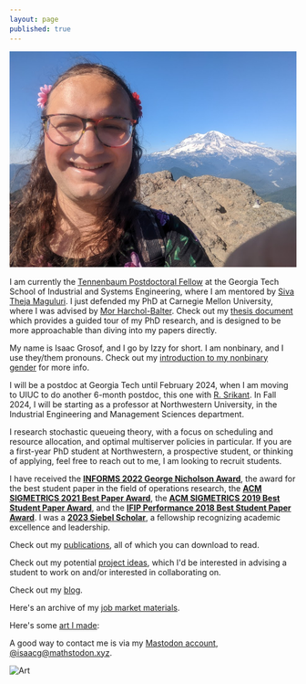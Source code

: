 ```yaml
---
layout: page
published: true
---
```

![Isaac Grosof's portrait](/assets/mountain.jpg)

I am currently the [Tennenbaum Postdoctoral Fellow](https://www.isye.gatech.edu/research/isye-postdoctoral-fellowship-program)
at the Georgia Tech School of Industrial and Systems Engineering,
where I am mentored by [Siva Theja Maguluri](https://sites.google.com/site/sivatheja/).
I just defended my PhD at Carnegie Mellon University, where I was advised by [Mor Harchol-Balter](https://www.cs.cmu.edu/~harchol/).
Check out my [thesis document](/assets/isaac-thesis.pdf)
which provides a guided tour of my PhD research,
and is designed to be more approachable than diving into my papers directly.

My name is Isaac Grosof, and I go by Izzy for short. I am nonbinary, and I use they/them pronouns.
Check out my [introduction to my nonbinary gender](/2023/07/06/my-gender) for more info.

I will be a postdoc at Georgia Tech until February 2024, when I am moving to UIUC to do another 6-month postdoc,
this one with [R. Srikant](https://sites.google.com/a/illinois.edu/srikant/).
In Fall 2024, I will be starting as a professor at Northwestern University,
in the Industrial Engineering and Management Sciences department.

I research stochastic queueing theory, with a focus on scheduling and resource allocation,
and optimal multiserver policies in particular.
If you are a first-year PhD student at Northwestern, a prospective student, or thinking of applying,
feel free to reach out to me, I am looking to recruit students.

I have received
the [**INFORMS 2022 George Nicholson Award**](publications/#the-gittins-policy-is-nearly-optimal-in-the-mgk-under-extremely-general-conditions), the award for the best student paper in the field of operations research,
the [**ACM SIGMETRICS 2021 Best Paper Award**](publications/#nudge-stochastically-improving-upon-fcfs),
the [**ACM SIGMETRICS 2019 Best Student Paper Award**](publications/#load-balancing-guardrails),
and the [**IFIP Performance 2018 Best Student Paper Award**](publications/#srpt-for-multiserver-systems).
I was a [**2023 Siebel Scholar**](https://www.businesswire.com/news/home/20220922005006/en/Siebel-Scholars-Foundation-Announces-Class-of-2023),
a fellowship recognizing academic excellence and leadership.

Check out my [publications](publications), all of which you can download to read.

Check out my potential [project ideas](project-ideas),
which I'd be interested in advising a student to work on and/or interested in collaborating on.

Check out my [blog](blog).

Here's an archive of my [job market materials](job-market).

Here's some [art I made](2018/12/06/programmatically-generated-artwork.html):

A good way to contact me is via my
<a rel="me" href="https://mathstodon.xyz/@isaacg">Mastodon account, @isaacg@mathstodon.xyz</a>.

<img src="/assets/broken-glass.svg" alt="Art" width="400"/>
